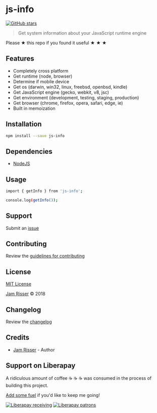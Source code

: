 # js-info

[![GitHub stars](https://img.shields.io/github/stars/codejamninja/js-info.svg?style=social&label=Stars)](https://github.com/codejamninja/js-info)

> Get system information about your JavaScript runtime engine

Please ★ this repo if you found it useful ★ ★ ★


## Features

* Completely cross platform
* Get runtime (node, browser)
* Determine if mobile device
* Get os (darwin, win32, linux, freebsd, openbsd, kindle)
* Get JavaScript engine (gecko, webkit, v8, jsc)
* Get environment (development, testing, staging, production)
* Get browser (chrome, firefox, opera, safari, edge, ie)
* Built in memoization


## Installation

```sh
npm install --save js-info
```


## Dependencies

* [NodeJS](https://nodejs.org)


## Usage

```sh
import { getInfo } from 'js-info';

console.log(getInfo());
```


## Support

Submit an [issue](https://github.com/codejamninja/js-info/issues/new)


## Contributing

Review the [guidelines for contributing](https://github.com/codejamninja/js-info/blob/master/CONTRIBUTING.md)


## License

[MIT License](https://github.com/codejamninja/js-info/blob/master/LICENSE)

[Jam Risser](https://codejam.ninja) © 2018


## Changelog

Review the [changelog](https://github.com/codejamninja/js-info/blob/master/CHANGELOG.md)


## Credits

* [Jam Risser](https://codejam.ninja) - Author


## Support on Liberapay

A ridiculous amount of coffee ☕ ☕ ☕ was consumed in the process of building this project.

[Add some fuel](https://liberapay.com/codejamninja/donate) if you'd like to keep me going!

[![Liberapay receiving](https://img.shields.io/liberapay/receives/codejamninja.svg?style=flat-square)](https://liberapay.com/codejamninja/donate)
[![Liberapay patrons](https://img.shields.io/liberapay/patrons/codejamninja.svg?style=flat-square)](https://liberapay.com/codejamninja/donate)
